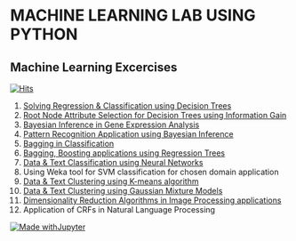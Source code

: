 # MACHINE LEARNING LAB USING PYTHON
## Machine Learning Excercises

[![Hits](https://hits.seeyoufarm.com/api/count/incr/badge.svg?url=https%3A%2F%2Fgithub.com%2Fvinothkumar2%2FML-Excercise%2F&count_bg=%2338393D&title_bg=%2327B3BE&icon=github.svg&icon_color=%23E7E7E7&title=Repo+Views&edge_flat=false)](https://hits.seeyoufarm.com)

1. <a href="https://github.com/vinothkumar2/ML-Excercise/tree/main/ex1">Solving Regression & Classification using Decision Trees</a>
2. <a href="https://github.com/vinothkumar2/ML-Excercise/tree/main/Attribute%20Selection%20Model">Root Node Attribute Selection for Decision Trees using Information Gain </a>
3. <a href="https://github.com/vinothkumar2/ML-Excercise/tree/main/Gene%20Expression%20Monitoring%20Analysis">Bayesian Inference in Gene Expression Analysis</a>
4. <a href="https://github.com/vinothkumar2/ML-Excercise/tree/main/ex4">Pattern Recognition Application using Bayesian Inference</a>
5. <a href="https://github.com/vinothkumar2/ML-Excercise/tree/main/Ensemble%20Learning">Bagging in Classification</a>
6. <a href="https://github.com/vinothkumar2/ML-Excercise/tree/main/bagging">Bagging, Boosting applications using Regression Trees</a>
7. <a href="https://github.com/vinothkumar2/ML-Excercise/tree/main/ex7">Data & Text Classification using Neural Networks</a>
8. Using Weka tool for SVM classification for chosen domain application
9.  <a href="https://github.com/vinothkumar2/ML-Excercise/tree/main/ex9">Data & Text Clustering using K-means algorithm</a>
10. <a href="https://github.com/vinothkumar2/ML-Excercise/tree/main/ex10">Data & Text Clustering using Gaussian Mixture Models</a>
11. <a href="https://github.com/vinothkumar2/ML-Excercise/tree/main/ex11">Dimensionality Reduction Algorithms in Image Processing applications</a>
12. Application of CRFs in Natural Language Processing

[![Made withJupyter](https://img.shields.io/badge/Made%20with-Jupyter-orange?style=for-the-badge&logo=Jupyter)](https://jupyter.org/try)
